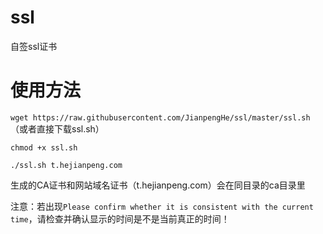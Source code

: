 # ssl
自签ssl证书

# 使用方法

`wget https://raw.githubusercontent.com/JianpengHe/ssl/master/ssl.sh`
（或者直接下载ssl.sh）

`chmod +x ssl.sh`

`./ssl.sh t.hejianpeng.com`

生成的CA证书和网站域名证书（t.hejianpeng.com）会在同目录的ca目录里

注意：若出现`Please confirm whether it is consistent with the current time`，请检查并确认显示的时间是不是当前真正的时间！
